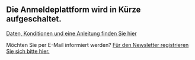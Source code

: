 ## Die Anmeldeplattform wird in Kürze aufgeschaltet. 

[Daten, Konditionen und eine Anleitung finden Sie hier](https://up.schlosswochen.ch)


Möchten Sie per E-Mail informiert werden?
[Für den Newsletter registrieren Sie sich bitte hier.](https://mailchi.mp/21c107c0ed0a/schlosswochen)

